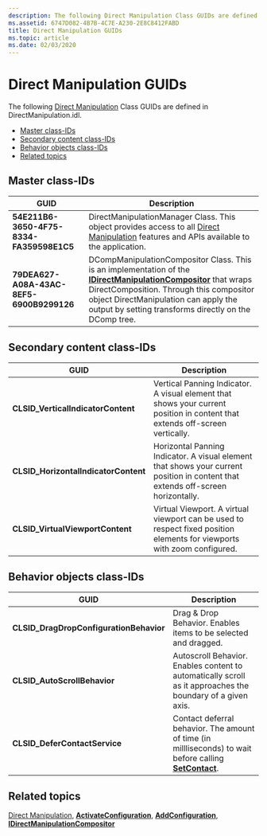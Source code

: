 ```yaml
---
description: The following Direct Manipulation Class GUIDs are defined in DirectManipulation.idl.
ms.assetid: 6747D082-4B7B-4C7E-A230-2E8C8412FABD
title: Direct Manipulation GUIDs
ms.topic: article
ms.date: 02/03/2020
---
```


# Direct Manipulation GUIDs

The following [Direct Manipulation](direct-manipulation-portal.md) Class GUIDs are defined in DirectManipulation.idl.

- [Master class-IDs](#master-class-ids)
- [Secondary content class-IDs](#secondary-content-class-ids)
- [Behavior objects class-IDs](#behavior-objects-class-ids)
- [Related topics](#related-topics)

## Master class-IDs

| GUID                                     | Description                                                                                                                                                                                                                                                                                       |
|------------------------------------------|---------------------------------------------------------------------------------------------------------------------------------------------------------------------------------------------------------------------------------------------------------------------------------------------------|
| **54E211B6-3650-4F75-8334-FA359598E1C5** | DirectManipulationManager Class. This object provides access to all [Direct Manipulation](direct-manipulation-portal.md) features and APIs available to the application.                                                                                                                         |
| **79DEA627-A08A-43AC-8EF5-6900B9299126** | DCompManipulationCompositor Class. This is an implementation of the [**IDirectManipulationCompositor**](/windows/win32/api/DirectManipulation/nn-directmanipulation-idirectmanipulationcompositor) that wraps DirectComposition. Through this compositor object DirectManipulation can apply the output by setting transforms directly on the DComp tree. |

## Secondary content class-IDs

| GUID                                  | Description                                                                                                                      |
|---------------------------------------|----------------------------------------------------------------------------------------------------------------------------------|
| **CLSID\_VerticalIndicatorContent**   | Vertical Panning Indicator. A visual element that shows your current position in content that extends off-screen vertically.     |
| **CLSID\_HorizontalIndicatorContent** | Horizontal Panning Indicator. A visual element that shows your current position in content that extends off-screen horizontally. |
| **CLSID\_VirtualViewportContent**     | Virtual Viewport. A virtual viewport can be used to respect fixed position elements for viewports with zoom configured.          |

## Behavior objects class-IDs

| GUID                                     | Description                                                                                                                                           |
|------------------------------------------|-------------------------------------------------------------------------------------------------------------------------------------------------------|
| **CLSID\_DragDropConfigurationBehavior** | Drag & Drop Behavior. Enables items to be selected and dragged.                                                                                       |
| **CLSID\_AutoScrollBehavior**            | Autoscroll Behavior. Enables content to automatically scroll as it approaches the boundary of a given axis.                                           |
| **CLSID\_DeferContactService**           | Contact deferral behavior. The amount of time (in millliseconds) to wait before calling [**SetContact**](/windows/win32/api/DirectManipulation/nf-directmanipulation-idirectmanipulationviewport-setcontact). |

## Related topics

[Direct Manipulation](direct-manipulation-portal.md), [**ActivateConfiguration**](/windows/win32/api/DirectManipulation/nf-directmanipulation-idirectmanipulationviewport-activateconfiguration), [**AddConfiguration**](/windows/win32/api/DirectManipulation/nf-directmanipulation-idirectmanipulationviewport-addconfiguration), [**IDirectManipulationCompositor**](/windows/win32/api/DirectManipulation/nn-directmanipulation-idirectmanipulationcompositor)
